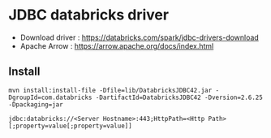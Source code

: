 # JDBC databricks driver

* Download driver : https://databricks.com/spark/jdbc-drivers-download
* Apache Arrow : https://arrow.apache.org/docs/index.html

## Install
```
mvn install:install-file -Dfile=lib/DatabricksJDBC42.jar -DgroupId=com.databricks -DartifactId=DatabricksJDBC42 -Dversion=2.6.25 -Dpackaging=jar
```

```
jdbc:databricks://<Server Hostname>:443;HttpPath=<Http Path>[;property=value[;property=value]]
```
